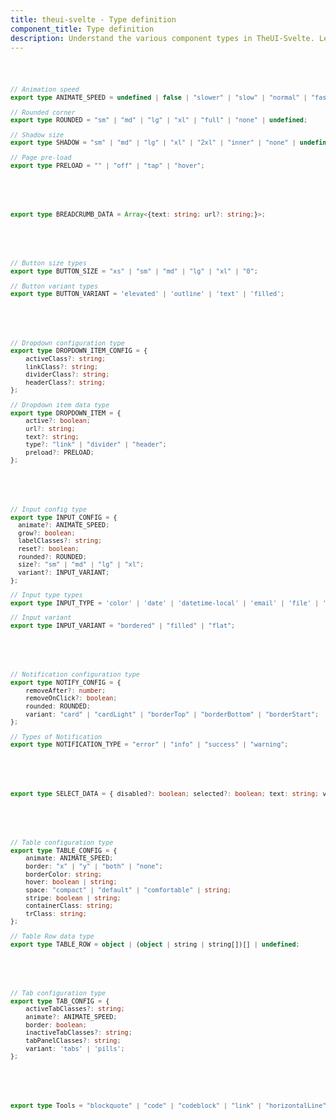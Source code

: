 ```yaml
---
title: theui-svelte - Type definition
component_title: Type definition
description: Understand the various component types in TheUI-Svelte. Learn how to use them effectively to build a versatile and robust Svelte application.
---
```


<script lang="ts">
  import type { PageData } from "./$types";
  import DocContainer from "$lib/ui/doc/Container.svelte";
  import Head from "$lib/ui/doc/Head.svelte";
  import Block from "$lib/ui/doc/Block.svelte";
  import Code from "$lib/ui/doc/Code.svelte";
  import ComingSoon from "$lib/ui/ComingSoon.svelte";

  export let data: PageData;
</script>

<DocContainer setupLink={false}>
  <Head title="Types" text="This components library utilizing Typescript to define the types of the configurations of the components." edit_url={data.edit_url}/>
  <Block title="Common Types">
<Code title="Common type definition">

```ts
// Animation speed
export type ANIMATE_SPEED = undefined | false | "slower" | "slow" | "normal" | "fast" | "faster";

// Rounded corner
export type ROUNDED = "sm" | "md" | "lg" | "xl" | "full" | "none" | undefined;

// Shadow size
export type SHADOW = "sm" | "md" | "lg" | "xl" | "2xl" | "inner" | "none" | undefined;

// Page pre-load
export type PRELOAD = "" | "off" | "tap" | "hover";
```
</Code>
  </Block>
  <!-- <Block title="SEO Types">
<Code title="Common type definition"> -->

<!-- ```ts
export type SEO = {
    siteName: string; // Also available via .env
    slogan?: string;
    description: string;
    keywords?: string;
    logoPath?: string; // Also available via .env
    imgPath?: string;
    siteLang?: string; // Also available via .env
    businessSchema?: string;
    siteSchema?: string;
    pageSchema?: string;
    pageType?: string;
    video?: string;
    gtmCode?: string; // Also available via .env
    fbAppID?: string; // Also available via .env
    twitterID?: string; // Also available via .env
    twitterCreatorID?: string; // Also available via .env
    twitterCardType?: string;
};
```
</Code>
  </Block> -->
  <Block title="Breadcrumb Data Types">
<Code title="Type definition for 'Breadcrumb Data'">

```ts
export type BREADCRUMB_DATA = Array<{text: string; url?: string;}>;
```
</Code>
  </Block>
  <Block title="Button Data Types">
<Code title="Type definition for 'Button'">

```ts
// Button size types
export type BUTTON_SIZE = "xs" | "sm" | "md" | "lg" | "xl" | "0";

// Button variant types
export type BUTTON_VARIANT = 'elevated' | 'outline' | 'text' | 'filled';
```
</Code>
  </Block>
  <Block title="Dropdown">
<Code title="Type definition for 'Dropdown'">

```ts
// Dropdown configuration type
export type DROPDOWN_ITEM_CONFIG = {
    activeClass?: string;
    linkClass?: string;
    dividerClass?: string;
    headerClass?: string;
};

// Dropdown item data type
export type DROPDOWN_ITEM = {
    active?: boolean;
    url?: string;
    text?: string;
    type?: "link" | "divider" | "header";
    preload?: PRELOAD;
};
```
</Code>
  </Block>
  <Block title="Input Data Types">
<Code title="Type definition for 'Breadcrumb Data'">

```ts
// Input config type
export type INPUT_CONFIG = {
  animate?: ANIMATE_SPEED;
  grow?: boolean;
  labelClasses?: string;
  reset?: boolean;
  rounded?: ROUNDED;
  size?: "sm" | "md" | "lg" | "xl";
  variant?: INPUT_VARIANT;
};

// Input type types
export type INPUT_TYPE = 'color' | 'date' | 'datetime-local' | 'email' | 'file' | 'hidden' | 'image' | 'month' | 'number' | 'password' | 'reset' | 'submit' | 'tel' | 'text' | 'time' | 'url' | 'week' | 'search';

// Input variant
export type INPUT_VARIANT = "bordered" | "filled" | "flat";

```
</Code>
  </Block>
  <Block title="Notification">
<Code title="Type definition for 'Notification'">

```ts
// Notification configuration type
export type NOTIFY_CONFIG = {
    removeAfter?: number;
    removeOnClick?: boolean;
    rounded: ROUNDED;
    variant: "card" | "cardLight" | "borderTop" | "borderBottom" | "borderStart";
};

// Types of Notification
export type NOTIFICATION_TYPE = "error" | "info" | "success" | "warning";
```
</Code>
  </Block>
  <Block title="Select Data Types">
<Code title="Type definition for 'Breadcrumb Data'">

```ts
export type SELECT_DATA = { disabled?: boolean; selected?: boolean; text: string; value?: any } | string;
```
</Code>
  </Block>
  <Block title="Table">
<Code title="Type definition for 'Table'">

```ts
// Table configuration type
export type TABLE_CONFIG = {
    animate: ANIMATE_SPEED;
    border: "x" | "y" | "both" | "none";
    borderColor: string;
    hover: boolean | string;
    space: "compact" | "default" | "comfortable" | string;
    stripe: boolean | string;
    containerClass: string;
    trClass: string;
};

// Table Row data type
export type TABLE_ROW = object | (object | string | string[])[] | undefined;
```
</Code>
  </Block>
  <Block title="Tab">
<Code title="Type definition for 'Tab'">

```ts
// Tab configuration type
export type TAB_CONFIG = {
    activeTabClasses?: string;
    animate?: ANIMATE_SPEED;
    border: boolean;
    inactiveTabClasses?: string;
    tabPanelClasses?: string;
    variant: 'tabs' | 'pills';
};
```
</Code>
  </Block>
  <Block title="Text editor tools type">
<Code title=".ts">

```ts
export type Tools = "blockquote" | "code" | "codeblock" | "link" | "horizontalLine" | "youtube" | "highlighter" | "color" | "redoUndo";
```
</Code>
  </Block>
</DocContainer>